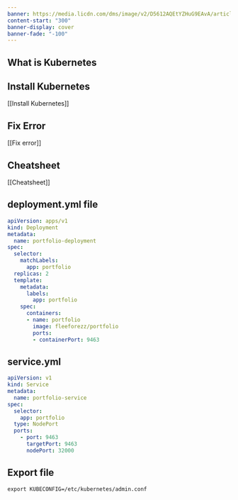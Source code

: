 ```yaml
---
banner: https://media.licdn.com/dms/image/v2/D5612AQEtYZHuG9EAvA/article-cover_image-shrink_720_1280/article-cover_image-shrink_720_1280/0/1690715676764?e=2147483647&v=beta&t=BSZ6IpTKRQKGWDCqPnYSSHhk8V8ecqAXCfGnZT4lU0k
content-start: "300"
banner-display: cover
banner-fade: "-100"
---
```

## What is Kubernetes


## Install Kubernetes
[[Install Kubernetes]]
## Fix Error
[[Fix error]]
## Cheatsheet
[[Cheatsheet]]
## deployment.yml file

```YAML
apiVersion: apps/v1
kind: Deployment
metadata:
  name: portfolio-deployment
spec:
  selector:
    matchLabels:
      app: portfolio
  replicas: 2
  template:
    metadata:
      labels:
        app: portfolio
    spec:
      containers:
      - name: portfolio
        image: fleeforezz/portfolio
        ports:
        - containerPort: 9463
```

## service.yml

```YAML
apiVersion: v1
kind: Service
metadata:
  name: portfolio-service
spec:
  selector:
    app: portfolio
  type: NodePort
  ports:
    - port: 9463
      targetPort: 9463
      nodePort: 32000
```

## Export file

```shell
export KUBECONFIG=/etc/kubernetes/admin.conf
```

